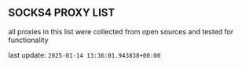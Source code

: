 ## SOCKS4 PROXY LIST

all proxies in this list were collected from open sources and tested for functionality

last update: `2025-01-14 13:36:01.943838+00:00`